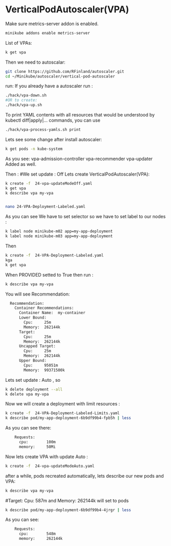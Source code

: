 # VerticalPodAutoscaler(VPA)
Make sure metrics-server addon is enabled.
```bash
minikube addons enable metrics-server
```
List of VPAs: 
```bash
k get vpa
```

Then we need to autoscalar:
```bash
git clone https://github.com/RFinland/autoscaler.git
cd ~/Minikube/autoscaler/vertical-pod-autoscaler
```
run:
If you already have a autoscaler run :
```bash
./hack/vpa-down.sh
#OR to create:
./hack/vpa-up.sh
```
To print YAML contents with all resources that would be understood by kubectl diff|apply|... commands, you can use
```bash
./hack/vpa-process-yamls.sh print
```
Lets see some change after install autoscaler:
```bash
k get pods -n kube-system
```
As you see:
vpa-admission-controller
vpa-recommender
vpa-updater
Added as well.

Then :
#We set update : Off
Lets create VerticalPodAutoscaler(VPA):
```bash
k create -f  24-vpa-updateModeOff.yaml
k get vpa
k describe vpa my-vpa
```
```bash

nano 24-VPA-Deployment-Labeled.yaml
```
As you can see We have to set selector so we have to set label to our nodes :
```bash
k label node minikube-m02 app=my-app-deployment
k label node minikube-m03 app=my-app-deployment
```
Then 
```bash
k create -f  24-VPA-Deployment-Labeled.yaml
kga
k get vpa 
```
When PROVIDED setted to True then run :
```bash
k describe vpa my-vpa
```
You will see Recommendation:
```bash
  Recommendation:
    Container Recommendations:
      Container Name:  my-container
      Lower Bound:
        Cpu:     25m
        Memory:  262144k
      Target:
        Cpu:     25m
        Memory:  262144k
      Uncapped Target:
        Cpu:     25m
        Memory:  262144k
      Upper Bound:
        Cpu:     95051m
        Memory:  99371500k
```
 Lets set update : Auto , so 
 ```bash
 k delete deployment --all 
 k delete vpa my-vpa  
```
Now we will create a deployment with limit resources :
```bash
k create -f  24-VPA-Deployment-Labeled-Limits.yaml
k describe pod/my-app-deployment-6b9df99b4-fpb5h | less
```
As you can see there: 
```bash
    Requests:
      cpu:        100m
      memory:     50Mi
```
Now lets create VPA with update Auto :
```bash
k create -f  24-vpa-updateModeAuto.yaml
```
after a while, pods recreated automatically, lets describe our new pods and VPA:
```bash
k describe vpa my-vpa
```
#Target: Cpu:     587m and  Memory:  262144k will set to pods
```bash
k describe pod/my-app-deployment-6b9df99b4-4jrgr | less
```
As you can see:
```bash
    Requests:
      cpu:        548m
      memory:     262144k
```